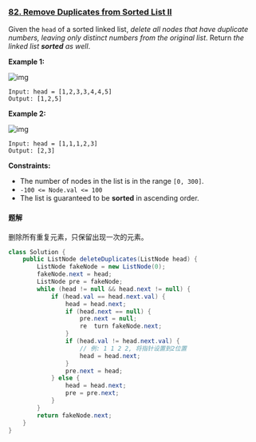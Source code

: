 ### [82. Remove Duplicates from Sorted List II](https://leetcode.com/problems/remove-duplicates-from-sorted-list-ii/)

Given the `head` of a sorted linked list, *delete all nodes that have duplicate numbers, leaving only distinct numbers from the original list*. Return *the linked list **sorted** as well*.

**Example 1:**

![img](https://assets.leetcode.com/uploads/2021/01/04/linkedlist1.jpg)

```
Input: head = [1,2,3,3,4,4,5]
Output: [1,2,5]
```

**Example 2:**

![img](https://assets.leetcode.com/uploads/2021/01/04/linkedlist2.jpg)

```
Input: head = [1,1,1,2,3]
Output: [2,3]
```

**Constraints:**

- The number of nodes in the list is in the range `[0, 300]`.
- `-100 <= Node.val <= 100`
- The list is guaranteed to be **sorted** in ascending order.


#### 题解
删除所有重复元素，只保留出现一次的元素。
```java
class Solution {
    public ListNode deleteDuplicates(ListNode head) {
        ListNode fakeNode = new ListNode(0);
        fakeNode.next = head;
        ListNode pre = fakeNode;
        while (head != null && head.next != null) {
            if (head.val == head.next.val) {
                head = head.next;
                if (head.next == null) {
                    pre.next = null;
                    re	turn fakeNode.next;
                }
                if (head.val != head.next.val) {
                    // 例: 1 1 2 2, 将指针设置到2位置
                    head = head.next;
                }
                pre.next = head;
            } else {
                head = head.next;
                pre = pre.next;
            }
        }
        return fakeNode.next;
    }
}
```

